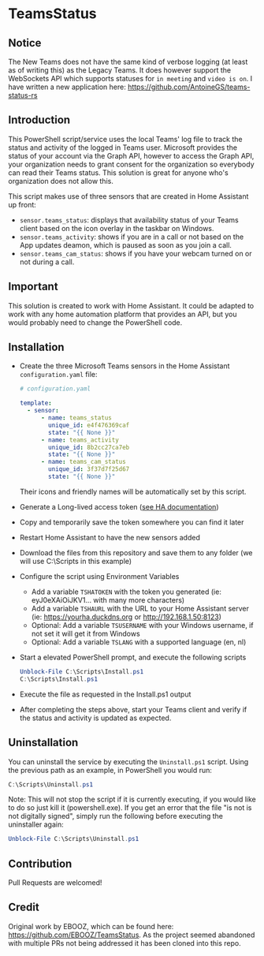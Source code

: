 # TeamsStatus

## Notice
The New Teams does not have the same kind of verbose logging (at least as of writing this) as the Legacy Teams.
It does however support the WebSockets API which supports statuses for `in meeting` and `video is on`.
I have written a new application here: https://github.com/AntoineGS/teams-status-rs

## Introduction
This PowerShell script/service uses the local Teams' log file to track the status and activity of the logged in Teams user.
Microsoft provides the status of your account via the Graph API, however to access the Graph API, your organization needs to grant consent for the organization so everybody can read their Teams status.
This solution is great for anyone who's organization does not allow this.

This script makes use of three sensors that are created in Home Assistant up front:

* `sensor.teams_status`: displays that availability status of your Teams client based on the icon overlay in the taskbar on Windows.
* `sensor.teams_activity`: shows if you are in a call or not based on the App updates deamon, which is paused as soon as you join a call.
* `sensor.teams_cam_status`: shows if you have your webcam turned on or not during a call.

## Important
This solution is created to work with Home Assistant. 
It could be adapted to work with any home automation platform that provides an API, but you would probably need to change the PowerShell code.

## Installation
* Create the three Microsoft Teams sensors in the Home Assistant `configuration.yaml` file:

  ```yaml
  # configuration.yaml

  template:
    - sensor:
        - name: teams_status
          unique_id: e4f476369caf
          state: "{{ None }}"
        - name: teams_activity
          unique_id: 8b2cc27ca7eb
          state: "{{ None }}"
        - name: teams_cam_status
          unique_id: 3f37d7f25d67
          state: "{{ None }}"
  ```

  Their icons and friendly names will be automatically set by this script.

* Generate a Long-lived access token ([see HA documentation](https://developers.home-assistant.io/docs/auth_api/#long-lived-access-token))
* Copy and temporarily save the token somewhere you can find it later
* Restart Home Assistant to have the new sensors added
* Download the files from this repository and save them to any folder (we will use C:\Scripts in this example)
* Configure the script using Environment Variables
  * Add a variable `TSHATOKEN` with the token you generated (ie: eyJ0eXAiOiJKV1... with many more characters)
  * Add a variable `TSHAURL` with the URL to your Home Assistant server (ie: https://yourha.duckdns.org or http://192.168.1.50:8123)
  * Optional: Add a variable `TSUSERNAME` with your Windows username, if not set it will get it from Windows
  * Optional: Add a variable `TSLANG` with a supported language (en, nl)
* Start a elevated PowerShell prompt, and execute the following scripts
  ```powershell
  Unblock-File C:\Scripts\Install.ps1
  C:\Scripts\Install.ps1
  ```
* Execute the file as requested in the Install.ps1 output
* After completing the steps above, start your Teams client and verify if the status and activity is updated as expected.
  
## Uninstallation
You can uninstall the service by executing the `Uninstall.ps1` script.
Using the previous path as an example, in PowerShell you would run:
  ```powershell
  C:\Scripts\Uninstall.ps1
  ```
Note: This will not stop the script if it is currently executing, if you would like to do so just kill it (powershell.exe).
If you get an error that the file "is not is not digitally signed", simply run the following before executing the uninstaller again:
  ```powershell
  Unblock-File C:\Scripts\Uninstall.ps1
  ```

## Contribution
Pull Requests are welcomed!

## Credit
Original work by EBOOZ, which can be found here: https://github.com/EBOOZ/TeamsStatus.
As the project seemed abandoned with multiple PRs not being addressed it has been cloned into this repo.
